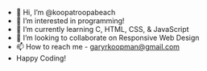 - 👋 Hi, I’m @koopatroopabeach
- 👀 I’m interested in programming!
- 🌱 I’m currently learning C, HTML, CSS, & JavaScript
- 💞️ I’m looking to collaborate on Responsive Web Design
- 📫 How to reach me - garyrkoopman@gmail.com
- Happy Coding!

<!---
koopatroopabeach/koopatroopabeach is a ✨ special ✨ repository because its `README.md` (this file) appears on your GitHub profile.
You can click the Preview link to take a look at your changes.
--->

